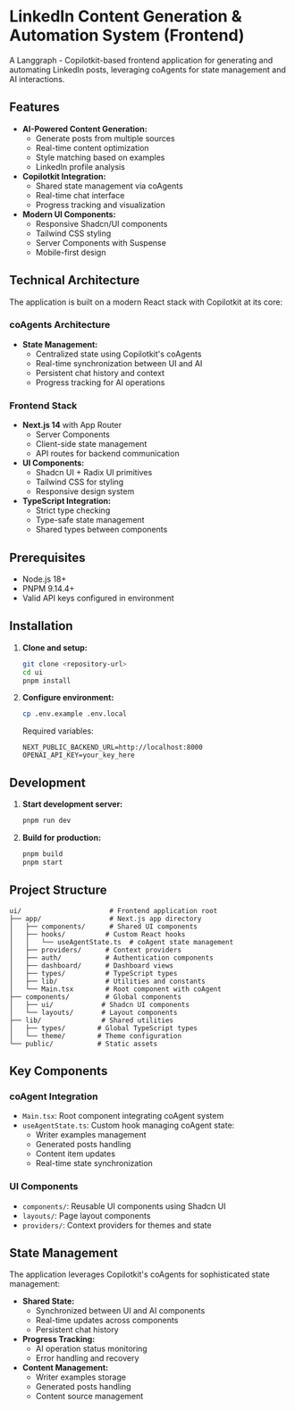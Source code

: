 # LinkedIn Content Generation & Automation System (Frontend)

A Langgraph - Copilotkit-based frontend application for generating and automating LinkedIn posts, leveraging coAgents for state management and AI interactions.

## Features

- **AI-Powered Content Generation:**
  - Generate posts from multiple sources
  - Real-time content optimization
  - Style matching based on examples
  - LinkedIn profile analysis
- **Copilotkit Integration:**
  - Shared state management via coAgents
  - Real-time chat interface
  - Progress tracking and visualization
- **Modern UI Components:**
  - Responsive Shadcn/UI components
  - Tailwind CSS styling
  - Server Components with Suspense
  - Mobile-first design

## Technical Architecture

The application is built on a modern React stack with Copilotkit at its core:

### coAgents Architecture
- **State Management:**
  - Centralized state using Copilotkit's coAgents
  - Real-time synchronization between UI and AI
  - Persistent chat history and context
  - Progress tracking for AI operations

### Frontend Stack
- **Next.js 14** with App Router
  - Server Components
  - Client-side state management
  - API routes for backend communication
- **UI Components:**
  - Shadcn UI + Radix UI primitives
  - Tailwind CSS for styling
  - Responsive design system
- **TypeScript Integration:**
  - Strict type checking
  - Type-safe state management
  - Shared types between components

## Prerequisites

- Node.js 18+
- PNPM 9.14.4+
- Valid API keys configured in environment

## Installation

1. **Clone and setup:**
   ```bash
   git clone <repository-url>
   cd ui
   pnpm install
   ```

2. **Configure environment:**
   ```bash
   cp .env.example .env.local
   ```
   Required variables:
   ```plaintext
   NEXT_PUBLIC_BACKEND_URL=http://localhost:8000
   OPENAI_API_KEY=your_key_here
   ```

## Development

1. **Start development server:**
   ```bash
   pnpm run dev
   ```

2. **Build for production:**
   ```bash
   pnpm build
   pnpm start
   ```

## Project Structure

```plaintext
ui/                      # Frontend application root
├── app/                 # Next.js app directory
│   ├── components/      # Shared UI components
│   ├── hooks/          # Custom React hooks
│   │   └── useAgentState.ts  # coAgent state management
│   ├── providers/      # Context providers
│   ├── auth/           # Authentication components
│   ├── dashboard/      # Dashboard views
│   ├── types/          # TypeScript types
│   ├── lib/            # Utilities and constants
│   └── Main.tsx        # Root component with coAgent
├── components/         # Global components
│   ├── ui/            # Shadcn UI components
│   └── layouts/       # Layout components
├── lib/               # Shared utilities
│   ├── types/        # Global TypeScript types
│   └── theme/        # Theme configuration
└── public/           # Static assets
```

## Key Components

### coAgent Integration
- `Main.tsx`: Root component integrating coAgent system
- `useAgentState.ts`: Custom hook managing coAgent state:
  - Writer examples management
  - Generated posts handling
  - Content item updates
  - Real-time state synchronization

### UI Components
- `components/`: Reusable UI components using Shadcn UI
- `layouts/`: Page layout components
- `providers/`: Context providers for themes and state

## State Management

The application leverages Copilotkit's coAgents for sophisticated state management:
- **Shared State:**
  - Synchronized between UI and AI components
  - Real-time updates across components
  - Persistent chat history
- **Progress Tracking:**
  - AI operation status monitoring
  - Error handling and recovery
- **Content Management:**
  - Writer examples storage
  - Generated posts handling
  - Content source management
